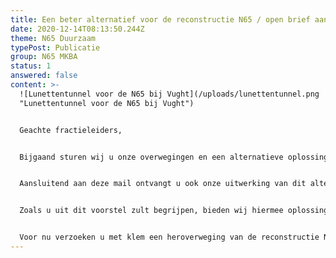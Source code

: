 ```yaml
---
title: Een beter alternatief voor de reconstructie N65 / open brief aan de politiek
date: 2020-12-14T08:13:50.244Z
theme: N65 Duurzaam
typePost: Publicatie
group: N65 MKBA
status: 1
answered: false
content: >-
  ![Lunettentunnel voor de N65 bij Vught](/uploads/lunettentunnel.png
  "Lunettentunnel voor de N65 bij Vught")


  Geachte fractieleiders,


  Bijgaand sturen wij u onze overwegingen en een alternatieve oplossing voor de reconstructie N65, die wij in samenwerking met Stichting Comité N65 hebben ontwikkeld. 


  Aansluitend aan deze mail ontvangt u ook onze uitwerking van dit alternatief. Nog voor de kerst mag u van ons een professioneel gekwalificeerde calculatie verwachten, waaruit zal blijken dat dit alternatief kostentechnisch kan concurreren met de VKA+. 


  Zoals u uit dit voorstel zult begrijpen, bieden wij hiermee oplossingen voor de vele problemen die VKA+ veroorzaakt, dan wel onbeantwoord laat en worden de beoogde doelen bereikt, ook die in het belang zijn van Vught. Graag lichten wij u dit voorstel nader toe.


  Voor nu verzoeken u met klem een heroverweging van de reconstructie N65 op te nemen bij uw coalitiebesprekingen.
---
```

